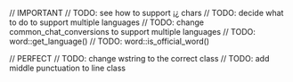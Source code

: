 // IMPORTANT
// TODO: see how to support ¡¿ chars
// TODO: decide what to do to support multiple languages
// TODO: change common_chat_conversions to support multiple languages
// TODO: word::get_language()
// TODO: word::is_official_word()

// PERFECT
// TODO: change wstring to the correct class
// TODO: add middle punctuation to line class
